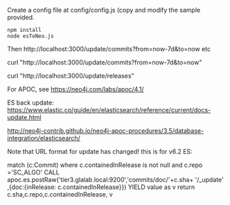 Create a config file at config/config.js (copy and modify the sample provided.

```
npm install
node esToNeo.js
```

Then http://localhost:3000/update/commits?from=now-7d&to=now etc

curl "http://localhost:3000/update/commits?from=now-7d&to=now"


curl "http://localhost:3000/update/releases"
 

For APOC, see https://neo4j.com/labs/apoc/4.1/


ES back update:
https://www.elastic.co/guide/en/elasticsearch/reference/current/docs-update.html

http://neo4j-contrib.github.io/neo4j-apoc-procedures/3.5/database-integration/elasticsearch/

Note that URL format for update has changed! this is for v6.2 ES:

match (c:Commit) where c.containedInRelease is not null and c.repo ='SC_ALGO'
CALL apoc.es.postRaw('tier3.glalab.local:9200','commits/doc/'+c.sha+ '/_update' ,{doc:{inRelease: c.containedInRelease}}) YIELD value as v
return c.sha,c.repo,c.containedInRelease, v